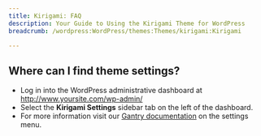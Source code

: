 ```yaml
---
title: Kirigami: FAQ
description: Your Guide to Using the Kirigami Theme for WordPress
breadcrumb: /wordpress:WordPress/themes:Themes/kirigami:Kirigami

---
```


Where can I find theme settings?
-----
* Log in into the WordPress administrative dashboard at http://www.yoursite.com/wp-admin/
* Select the **Kirigami Settings** sidebar tab on the left of the dashboard.
* For more information visit our [Gantry documentation][gantry] on the settings menu.



[gantry]: http://gantry-framework.org/documentation/wordpress/configure/